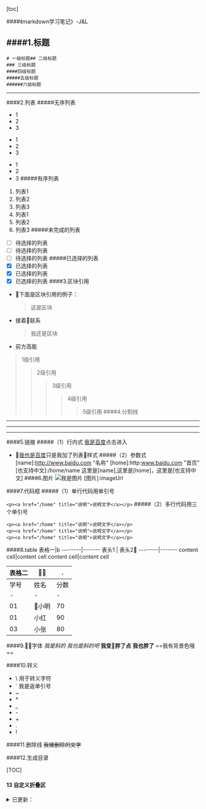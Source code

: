 [toc]

####《markdown学习笔记》-J&L

####1.标题
----
```
# 一级标题## 二级标题
### 三级标题 
####四级标题
#####五级标题
######六级标题
```
-----------
####2.列表
#####无序列表
* 1
* 2
* 3

+ 1
+ 2
+ 3

- 1
- 2
- 3
#####有序列表
1. 列表1
2. 列表2
3. 列表3
1. 列表1
2. 列表2
3. 列表3
#####未完成的列表
- [ ] 待选择的列表
- [ ] 待选择的列表
- [ ] 待选择的列表
#####已选择的列表
- [x] 已选择的列表
- [x] 已选择的列表
- [x] 已选择的列表
####3.区块引用
* 下面是区块引用的例子：
    >这是区块
* 接着联系
    >我还是区块
* 前方高能
>1级引用
>>2级引用
>>>3级引用
>>>>4级引用
>>>>>5级引用
####4.分割线
***
---
___

####5.链接
#####（1）行内式
[我是百度](http://www.baidu.com)点击进入
* [我也是百度](http://www.baidu.com)只是我加了列表样式
#####（2）参数式
[name]:http://www.baidu.com "名称"
[home]:http:www.baidu.com "首页"
[也支持中文]:/home/name
这里是[name],这里是[home]，这里是[也支持中文]
####6.图片
![我是图片](imageUrl)
[图片]:imageUrl

####7.代码框
#####（1）单行代码用单引号

`<p><a href="/home" title="说明">说明文字</a></p>`
#####（2）多行代码用三个单引号
```
<p><a href="/home" title="说明">说明文字</a></p>
<p><a href="/home" title="说明">说明文字</a></p>
<p><a href="/home" title="说明">说明文字</a></p>
```
####8.table
表格一|b
--------|-------
表头1  | 表头2
--------|-------
content cell|content cell
content cell|content cell

表格二|，|.|
-|-|-
学号|姓名|分数
-|-|-
01|小明|70
01|小红|90
03|小张|80

####9.字体
*我是斜的*
_我也是斜的吧_
**我变胖了点**
__我也胖了__
==我有背景色哦==

####10.转义
* \\ 用于转义字符
* \` 我是返单引号
* \~
*  \*
* \_
* \-
* \+
* \.
* \!

####11.删除线
~~我被删除的文字~~

####12.生成目录

[TOC]

#### 13 自定义折叠区
<details>
<summary>已更新：</summary>
  content
</details>

